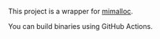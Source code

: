 This project is a wrapper for [mimalloc](https://github.com/microsoft/mimalloc).

You can build binaries using GitHub Actions.